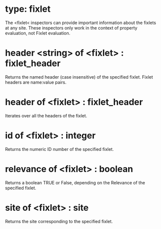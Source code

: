 # type: fixlet

The &lt;fixlet&lt; inspectors can provide important information about the fixlets at any site. These inspectors only work in the context of property evaluation, not Fixlet evaluation.

# header &lt;string&gt; of &lt;fixlet&gt; : fixlet_header

Returns the named header (case insensitive) of the specified fixlet. Fixlet headers are name:value pairs.

# header of &lt;fixlet&gt; : fixlet_header

Iterates over all the headers of the fixlet.

# id of &lt;fixlet&gt; : integer

Returns the numeric ID number of the specified fixlet.

# relevance of &lt;fixlet&gt; : boolean

Returns a boolean TRUE or False, depending on the Relevance of the specified fixlet.

# site of &lt;fixlet&gt; : site

Returns the site corresponding to the specified fixlet.
